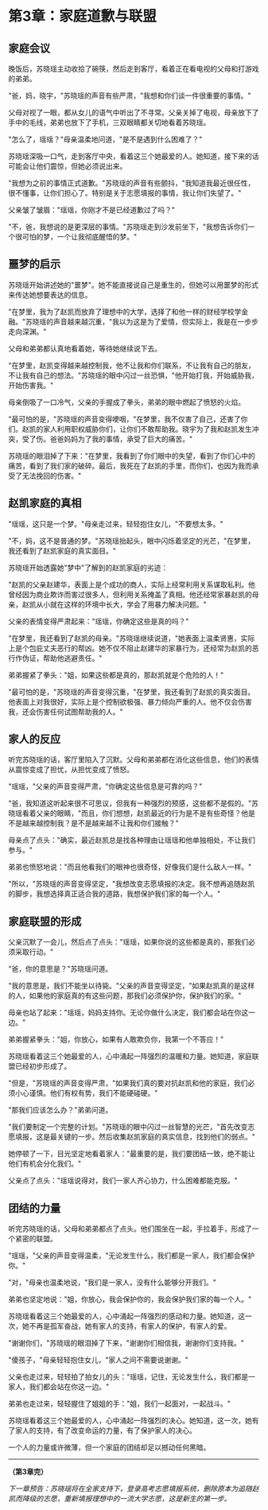 # 第3章：家庭道歉与联盟

## 家庭会议

晚饭后，苏晓瑶主动收拾了碗筷，然后走到客厅，看着正在看电视的父母和打游戏的弟弟。

"爸，妈，晓宇，"苏晓瑶的声音有些严肃，"我想和你们谈一件很重要的事情。"

父母对视了一眼，都从女儿的语气中听出了不寻常。父亲关掉了电视，母亲放下了手中的毛线，弟弟也放下了手机，三双眼睛都关切地看着苏晓瑶。

"怎么了，瑶瑶？"母亲温柔地问道，"是不是遇到什么困难了？"

苏晓瑶深吸一口气，走到客厅中央，看着这三个她最爱的人。她知道，接下来的话可能会让他们震惊，但她必须说出来。

"我想为之前的事情正式道歉。"苏晓瑶的声音有些颤抖，"我知道我最近很任性，很不懂事，让你们担心了。特别是关于志愿填报的事情，我让你们失望了。"

父亲皱了皱眉："瑶瑶，你刚才不是已经道歉过了吗？"

"不，爸，我想说的是更深层的事情。"苏晓瑶走到沙发前坐下，"我想告诉你们一个很可怕的梦，一个让我彻底醒悟的梦。"

## 噩梦的启示

苏晓瑶开始讲述她的"噩梦"。她不能直接说自己是重生的，但她可以用噩梦的形式来传达她想要表达的信息。

"在梦里，我为了赵凯而放弃了理想中的大学，选择了和他一样的财经学校学金融。"苏晓瑶的声音越来越沉重，"我以为这是为了爱情，但实际上，我是在一步步走向深渊。"

父母和弟弟都认真地看着她，等待她继续说下去。

"在梦里，赵凯变得越来越控制我，他不让我和你们联系，不让我有自己的朋友，不让我有自己的想法。"苏晓瑶的眼中闪过一丝恐惧，"他开始打我，开始威胁我，开始伤害我。"

母亲倒吸了一口冷气，父亲的手握成了拳头，弟弟的眼中燃起了愤怒的火焰。

"最可怕的是，"苏晓瑶的声音变得哽咽，"在梦里，我不仅害了自己，还害了你们。赵凯的家人利用职权威胁你们，让你们不敢帮助我。晓宇为了我和赵凯发生冲突，受了伤。爸爸妈妈为了我的事情，承受了巨大的痛苦。"

苏晓瑶的眼泪掉了下来："在梦里，我看到了你们眼中的失望，看到了你们心中的痛苦，看到了我们家的破碎。最后，我死在了赵凯的手里，而你们，也因为我而承受了无法挽回的伤害。"

## 赵凯家庭的真相

"瑶瑶，这只是一个梦。"母亲走过来，轻轻抱住女儿，"不要想太多。"

"不，妈，这不是普通的梦。"苏晓瑶抬起头，眼中闪烁着坚定的光芒，"在梦里，我还看到了赵凯家庭的真实面目。"

苏晓瑶开始透露她"梦中"了解到的赵凯家庭的劣迹：

"赵凯的父亲赵建华，表面上是个成功的商人，实际上经常利用关系谋取私利。他曾经因为商业欺诈而害过很多人，但利用关系掩盖了真相。他还经常家暴赵凯的母亲，赵凯从小就在这样的环境中长大，学会了用暴力解决问题。"

父亲的表情变得严肃起来："瑶瑶，你确定这些是真的吗？"

"在梦里，我还看到了赵凯的母亲。"苏晓瑶继续说道，"她表面上温柔贤惠，实际上是个包庇丈夫恶行的帮凶。她不仅不阻止赵建华的家暴行为，还经常为赵凯的恶行作伪证，帮助他逃避责任。"

弟弟握紧了拳头："姐，如果这些都是真的，那赵凯就是个危险的人！"

"最可怕的是，"苏晓瑶的声音变得沉重，"在梦里，我还看到了赵凯的真实面目。他表面上对我很好，实际上是个控制欲极强、暴力倾向严重的人。他不仅会伤害我，还会伤害任何试图帮助我的人。"

## 家人的反应

听完苏晓瑶的话，客厅里陷入了沉默。父母和弟弟都在消化这些信息，他们的表情从震惊变成了担忧，从担忧变成了愤怒。

"瑶瑶，"父亲的声音变得严肃，"你确定这些信息是可靠的吗？"

"爸，我知道这听起来很不可思议，但我有一种强烈的预感，这些都不是假的。"苏晓瑶看着父亲的眼睛，"而且，你们想想，赵凯最近的行为是不是有些奇怪？他是不是越来越控制我？是不是越来越不让我和你们接触？"

母亲点了点头："确实，最近赵凯总是找各种理由让瑶瑶和他单独相处，不让我们参与。"

弟弟也愤怒地说："而且他看我们的眼神也很奇怪，好像我们是什么敌人一样。"

"所以，"苏晓瑶的声音变得坚定，"我想改变志愿填报的决定。我不想再追随赵凯的脚步，我想选择真正适合我的道路，我想保护我们家的每一个人。"

## 家庭联盟的形成

父亲沉默了一会儿，然后点了点头："瑶瑶，如果你说的这些都是真的，那我们必须采取行动。"

"爸，你的意思是？"苏晓瑶问道。

"我的意思是，我们不能坐以待毙。"父亲的声音变得坚定，"如果赵凯真的是这样的人，如果他的家庭真的有这些问题，那我们必须保护你，保护我们的家。"

母亲也站了起来："瑶瑶，妈妈支持你。无论你做什么决定，我们都会站在你这一边。"

弟弟握紧拳头："姐，你放心，如果有人敢欺负你，我第一个不答应！"

苏晓瑶看着这三个她最爱的人，心中涌起一阵强烈的温暖和力量。她知道，家庭联盟已经初步形成了。

"但是，"苏晓瑶的声音变得严肃，"如果我们真的要对抗赵凯和他的家庭，我们必须小心谨慎。他们有权有势，我们不能硬碰硬。"

"那我们应该怎么办？"弟弟问道。

"我们要制定一个完整的计划。"苏晓瑶的眼中闪过一丝智慧的光芒，"首先改变志愿填报，这是最关键的一步。然后收集赵凯家庭的真实信息，找到他们的弱点。"

她停顿了一下，目光坚定地看着家人："最重要的是，我们要团结一致，绝不能让他们有机会分化我们。"

父亲点了点头："瑶瑶说得对，我们一家人齐心协力，什么困难都能克服。"

## 团结的力量

听完苏晓瑶的话，父母和弟弟都点了点头。他们围坐在一起，手拉着手，形成了一个紧密的联盟。

"瑶瑶，"父亲的声音变得温柔，"无论发生什么，我们都是一家人，我们都会保护你。"

"对，"母亲也温柔地说，"我们是一家人，没有什么能够分开我们。"

弟弟也坚定地说："姐，你放心，我会保护你的，我会保护我们家的每一个人。"

苏晓瑶看着这三个她最爱的人，心中涌起一阵强烈的感动和力量。她知道，这一次，她不再是孤军奋战，她有家人的支持，有家人的保护，有家人的爱。

"谢谢你们，"苏晓瑶的眼泪掉了下来，"谢谢你们相信我，谢谢你们支持我。"

"傻孩子，"母亲轻轻抱住女儿，"家人之间不需要说谢谢。"

父亲也走过来，轻轻拍了拍女儿的头："瑶瑶，记住，无论发生什么，我们都是一家人，我们都会站在你这一边。"

弟弟也走过来，轻轻握住了姐姐的手："姐，我们一起面对，一起战斗。"

苏晓瑶看着这三个她最爱的人，心中涌起一阵强烈的决心。她知道，这一次，她有了家人的支持，有了改变命运的力量，有了保护家人的决心。

一个人的力量或许微薄，但一个家庭的团结却足以撼动任何黑暗。

---

**（第3章完）**

*下一章预告：苏晓瑶将在全家支持下，登录高考志愿填报系统，删除原本为追随赵凯而降级的志愿，重新填报理想中的一流大学志愿，这是新生的第一步。*
